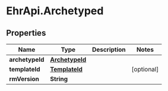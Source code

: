# EhrApi.Archetyped

## Properties
Name | Type | Description | Notes
------------ | ------------- | ------------- | -------------
**archetypeId** | [**ArchetypeId**](ArchetypeId.md) |  | 
**templateId** | [**TemplateId**](TemplateId.md) |  | [optional] 
**rmVersion** | **String** |  | 

